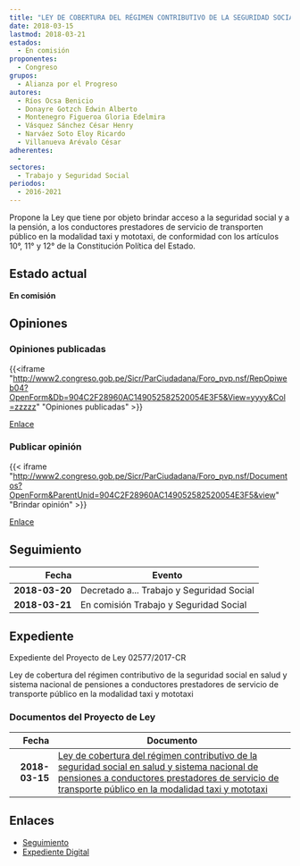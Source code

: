 ```yaml
---
title: "LEY DE COBERTURA DEL RÉGIMEN CONTRIBUTIVO DE LA SEGURIDAD SOCIAL EN SALUD Y SISTEMA NACIONAL DE PENSIONES A CONDUCTROPRES PRESTADORES DE SERVICIO DE TRANSPORTE PÚBLICO EN LA MODALIDAD TAXI Y MOTOTAXI"
date: 2018-03-15
lastmod: 2018-03-21
estados: 
  - En comisión
proponentes: 
  - Congreso
grupos: 
  - Alianza por el Progreso
autores: 
  - Ríos Ocsa Benicio
  - Donayre Gotzch Edwin Alberto
  - Montenegro Figueroa Gloria Edelmira
  - Vásquez Sánchez César Henry
  - Narváez Soto Eloy Ricardo
  - Villanueva Arévalo César
adherentes: 
  - 
sectores: 
  - Trabajo y Seguridad Social
periodos: 
  - 2016-2021
---
```


Propone la Ley que tiene por objeto brindar acceso a la seguridad social y a la pensión, a los conductores prestadores de servicio de transporten público en la modalidad taxi y mototaxi, de conformidad con los artículos 10°, 11° y 12° de la Constitución Política del Estado.


## Estado actual

**En comisión**

## Opiniones

### Opiniones publicadas

{{<iframe "http://www2.congreso.gob.pe/Sicr/ParCiudadana/Foro_pvp.nsf/RepOpiweb04?OpenForm&Db=904C2F28960AC149052582520054E3F5&View=yyyy&Col=zzzzz" "Opiniones publicadas" >}}

[Enlace](http://www2.congreso.gob.pe/Sicr/ParCiudadana/Foro_pvp.nsf/RepOpiweb04?OpenForm&Db=904C2F28960AC149052582520054E3F5&View=yyyy&Col=zzzzz)
### Publicar opinión

{{< iframe "http://www2.congreso.gob.pe/Sicr/ParCiudadana/Foro_pvp.nsf/Documentos?OpenForm&ParentUnid=904C2F28960AC149052582520054E3F5&view" "Brindar opinión" >}}

[Enlace](http://www2.congreso.gob.pe/Sicr/ParCiudadana/Foro_pvp.nsf/Documentos?OpenForm&ParentUnid=904C2F28960AC149052582520054E3F5&view)

## Seguimiento

| Fecha | Evento |
|------:|--------|
| **2018-03-20** | Decretado a... Trabajo y Seguridad Social|
| **2018-03-21** | En comisión Trabajo y Seguridad Social|


## Expediente

Expediente del Proyecto de Ley 02577/2017-CR

Ley de cobertura del régimen contributivo de la seguridad social en salud y sistema nacional de pensiones a conductores prestadores de servicio de transporte público en la modalidad taxi y mototaxi


### Documentos del Proyecto de Ley

| Fecha | Documento |
|------:|--------|
| **2018-03-15** | [Ley de cobertura del régimen contributivo de la seguridad social en salud y sistema nacional de pensiones a conductores prestadores de servicio de transporte público en la modalidad taxi y mototaxi](http://www.leyes.congreso.gob.pe/Documentos/2016_2021/Proyectos_de_Ley_y_de_Resoluciones_Legislativas/PL0257720180315.pdf) |

## Enlaces 

- [Seguimiento](http://www2.congreso.gob.pe/Sicr/TraDocEstProc/CLProLey2016.nsf/f7fff46988ca05b1052578e100829cc7/823e29f38f4c4e0e05258252005e2ae9?OpenDocument)
- [Expediente Digital](http://www2.congreso.gob.pe/Sicr/TraDocEstProc/CLProLey2016.nsf/f7fff46988ca05b1052578e100829cc7/823e29f38f4c4e0e05258252005e2ae9?OpenDocument&Click=05257FB7005EB655.eb71d0cf91d8294e05256cdf006b5706/$Body/0.1C6C)
